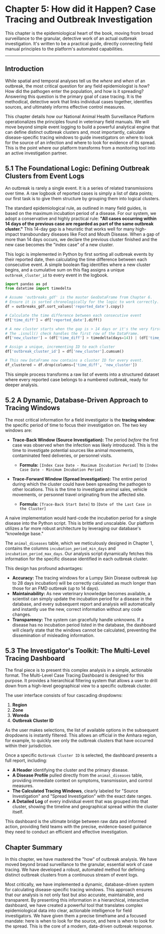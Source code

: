 # **Chapter 5: How did it Happen? Case Tracing and Outbreak Investigation**


This chapter is the epidemiological heart of the book, moving from broad surveillance to the granular, detective work of an actual outbreak investigation. It's written to be a practical guide, directly connecting field manual principles to the platform's automated capabilities.

---

## **Introduction**

While spatial and temporal analyses tell us the *where* and *when* of an outbreak, the most critical question for any field epidemiologist is *how*? How did the pathogen enter the population, and how is it spreading? Answering this question is the primary goal of case tracing. It is the methodical, detective work that links individual cases together, identifies sources, and ultimately informs effective control measures.

This chapter details how our National Animal Health Surveillance Platform operationalizes the principles found in veterinary field manuals. We will move beyond simple event logging to build a powerful analytical engine that can define distinct outbreak clusters and, most importantly, calculate disease-specific tracing windows to guide investigators on where to look for the source of an infection and where to look for evidence of its spread. This is the point where our platform transforms from a monitoring tool into an active investigation partner.

## **5.1 The Foundational Logic: Defining Outbreak Clusters from Event Logs**

An outbreak is rarely a single event. It is a series of related transmissions over time. A raw logbook of reported cases is simply a list of data points; our first task is to give them structure by grouping them into logical clusters.

The standard epidemiological rule, as outlined in many field guides, is based on the maximum incubation period of a disease. For our system, we adopt a conservative and highly practical rule: **"All cases occurring within 14 days of the previous case are regarded as part of the same outbreak cluster."** This 14-day gap is a heuristic that works well for many high-impact transboundary diseases like Foot and Mouth Disease. When a gap of more than 14 days occurs, we declare the previous cluster finished and the new case becomes the "index case" of a new cluster.

This logic is implemented in Python by first sorting all outbreak events by their reported date, then calculating the time difference between each consecutive event. A simple boolean flag identifies where a new cluster begins, and a cumulative sum on this flag assigns a unique `outbreak_cluster_id` to every event in the logbook.

```python
import pandas as pd
from datetime import timedelta

# Assume 'outbreaks_gdf' is the master GeoDataFrame from Chapter 6.
# Ensure it is sorted chronologically for the logic to work correctly.
df = outbreaks_gdf.sort_values('reported_date').copy()

# Calculate the time difference between each consecutive event
df['time_diff'] = df['reported_date'].diff()

# A new cluster starts when the gap is > 14 days or it's the very first record.
# The .isnull() check handles the first row of the DataFrame.
df['new_cluster'] = (df['time_diff'] > timedelta(days=14)) | (df['time_diff'].isnull())

# Assign a unique, incrementing ID to each cluster
df['outbreak_cluster_id'] = df['new_cluster'].cumsum()

# This new DataFrame now contains a cluster ID for every event.
df_clustered = df.drop(columns=['time_diff', 'new_cluster'])
```

This simple process transforms a raw list of events into a structured dataset where every reported case belongs to a numbered outbreak, ready for deeper analysis.

## **5.2 A Dynamic, Database-Driven Approach to Tracing Windows**

The most critical information for a field investigator is the **tracing window**: the specific period of time to focus their investigation on. The two key windows are:

*   **Trace-Back Window (Source Investigation):** The period *before* the first case was observed when the infection was likely introduced. This is the time to investigate potential sources like animal movements, contaminated feed deliveries, or personnel visits.
    *   **Formula:** `[Index Case Date - Maximum Incubation Period]` to `[Index Case Date - Minimum Incubation Period]`

*   **Trace-Forward Window (Spread Investigation):** The entire period during which the cluster could have been spreading the pathogen to other locations. This is the time to investigate animal sales, vehicle movements, or personnel travel originating from the affected site.
    *   **Formula:** `[Trace-Back Start Date]` to `[Date of the Last Case in the Cluster]`

A naive implementation would hard-code the incubation period for a single disease into the Python script. This is brittle and unscalable. Our platform utilizes a far more robust architecture by leveraging our database's "knowledge base."

The `animal_diseases` table, which we meticulously designed in Chapter 1, contains the columns `incubation_period_min_days` and `incubation_period_max_days`. Our analysis script dynamically fetches this information for the specific disease identified in each outbreak cluster.

This design has profound advantages:
*   **Accuracy:** The tracing windows for a Lumpy Skin Disease outbreak (up to 28 days incubation) will be correctly calculated as much longer than those for an FMD outbreak (up to 14 days).
*   **Maintainability:** As new veterinary knowledge becomes available, a scientist can simply update the incubation period for a disease in the database, and every subsequent report and analysis will automatically and instantly use the new, correct information without any code changes.
*   **Transparency:** The system can gracefully handle unknowns. If a disease has no incubation period listed in the database, the dashboard will clearly state that the windows cannot be calculated, preventing the dissemination of misleading information.

## **5.3 The Investigator's Toolkit: The Multi-Level Tracing Dashboard**

The final piece is to present this complex analysis in a simple, actionable format. The Multi-Level Case Tracing Dashboard is designed for this purpose. It provides a hierarchical filtering system that allows a user to drill down from a high-level geographical view to a specific outbreak cluster.

The user interface consists of four cascading dropdowns:
1.  **Region**
2.  **Zone**
3.  **Woreda**
4.  **Outbreak Cluster ID**

As the user makes selections, the list of available options in the subsequent dropdowns is instantly filtered. This allows an official in the Amhara region, for example, to quickly see only the outbreak clusters that have occurred within their jurisdiction.

Once a specific `Outbreak Cluster ID` is selected, the dashboard presents a full report, including:
*   **A Header** identifying the cluster and the primary disease.
*   **A Disease Profile** pulled directly from the `animal_diseases` table, providing immediate context on symptoms, transmission, and control measures.
*   **The Calculated Tracing Windows**, clearly labeled for "Source Investigation" and "Spread Investigation" with the exact date ranges.
*   **A Detailed Log** of every individual event that was grouped into that cluster, showing the timeline and geographical spread within the cluster itself.

This dashboard is the ultimate bridge between raw data and informed action, providing field teams with the precise, evidence-based guidance they need to conduct an efficient and effective investigation.

## **Chapter Summary**

In this chapter, we have mastered the "how" of outbreak analysis. We have moved beyond broad surveillance to the granular, essential work of case tracing. We have developed a robust, automated method for defining distinct outbreak clusters from a continuous stream of event logs.

Most critically, we have implemented a dynamic, database-driven system for calculating disease-specific tracing windows. This approach ensures that our analysis is not only fast but also accurate, maintainable, and transparent. By presenting this information in a hierarchical, interactive dashboard, we have created a powerful tool that translates complex epidemiological data into clear, actionable intelligence for field investigators. We have given them a precise timeframe and a focused mandate: here is when to look for the source, and here is when to look for the spread. This is the core of a modern, data-driven outbreak response.